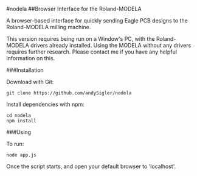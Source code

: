 #nodela
##Browser Interface for the Roland-MODELA

A browser-based interface for quickly sending Eagle PCB designs to the Roland-MODELA milling machine.

This version requires being run on a Window's PC, with the Roland-MODELA drivers already installed. Using the MODELA without any drivers requires further research. Please contact me if you have any helpful information on this.

###Installation

Download with Git:
```
git clone https://github.com/andySigler/nodela
```
Install dependencies with npm:
```
cd nodela
npm install
```
###Using

To run:
```
node app.js
```
Once the script starts, and open your default browser to 'localhost'.